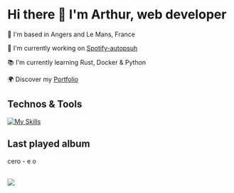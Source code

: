 # Hi there 👋 I'm Arthur, web developer

📍 I'm based in Angers and Le Mans, France

🚀 I'm currently working on [Spotify-autopsuh](https://github.com/abroudoux/spotify-autopush.git)

📚 I'm currently learning Rust, Docker & Python

🌍 Discover my [Portfolio](https://abroudoux-portfolio.vercel.app/)

## Technos & Tools

[![My Skills](https://skillicons.dev/icons?i=js,typescript,scss,react,tailwind,nestjs,git,bash,nodejs,mongodb,rust,python,postman,docker,postgres,vercel&perline=8)](https://skillicons.dev)

## Last played album

<div>
    <p>cero - e o</p>
    <br>
    <img src=https://i.scdn.co/image/ab67616d0000b27361179675298a14b172b24653 style="max-width: 120px; height: auto"/>
</div>
